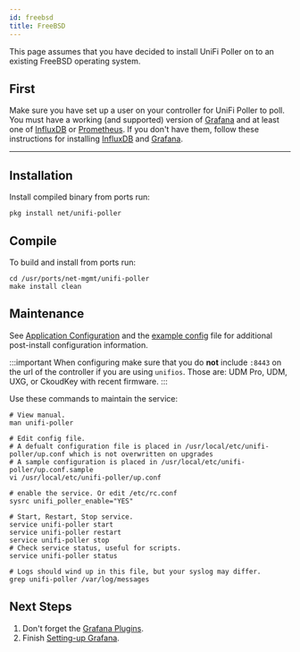 ```yaml
---
id: freebsd
title: FreeBSD
---
```


This page assumes that you have decided to install UniFi Poller on to an existing FreeBSD operating system.

## First

Make sure you have set up a user on your controller for UniFi Poller to poll. You must have
a working (and supported) version of [Grafana](../dependencies/grafana) and at
least one of [InfluxDB](../dependencies/influxDB) or [Prometheus](../dependencies/prometheus).
If you don't have them, follow these instructions for installing
[InfluxDB](../dependencies/influxdb) and [Grafana](../dependencies/grafana).

---

## Installation

Install compiled binary from ports run:

```shell
pkg install net/unifi-poller
```

## Compile

To build and install from ports run:

```shell
cd /usr/ports/net-mgmt/unifi-poller
make install clean
```

## Maintenance

See [Application Configuration](../install/configuration) and the
[example config](https://github.com/unifi-poller/unifi-poller/blob/master/examples/up.conf.example)
file for additional post-install configuration information.

:::important
When configuring make sure that you do **not** include `:8443` on the url of the controller
if you are using `unifios`. Those are: UDM Pro, UDM, UXG, or CkoudKey with recent firmware.
:::

Use these commands to maintain the service:

```shell
# View manual.
man unifi-poller

# Edit config file.
# A defualt configuration file is placed in /usr/local/etc/unifi-poller/up.conf which is not overwritten on upgrades
# A sample configuration is placed in /usr/local/etc/unifi-poller/up.conf.sample
vi /usr/local/etc/unifi-poller/up.conf

# enable the service. Or edit /etc/rc.conf
sysrc unifi_poller_enable="YES"

# Start, Restart, Stop service.
service unifi-poller start
service unifi-poller restart
service unifi-poller stop
# Check service status, useful for scripts.
service unifi-poller status

# Logs should wind up in this file, but your syslog may differ.
grep unifi-poller /var/log/messages
```

## Next Steps

1. Don't forget the [Grafana Plugins](../dependencies/grafana#plugins).
1. Finish [Setting-up Grafana](../install/grafana).

